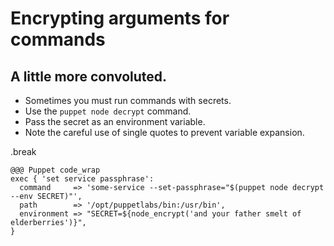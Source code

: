 <!SLIDE>
# Encrypting arguments for commands
## A little more convoluted.

* Sometimes you must run commands with secrets.
* Use the `puppet node decrypt` command.
* Pass the secret as an environment variable.
* Note the careful use of single quotes to prevent variable expansion.

.break

    @@@ Puppet code_wrap
    exec { 'set service passphrase':
      command     => 'some-service --set-passphrase="$(puppet node decrypt --env SECRET)"',
      path        => '/opt/puppetlabs/bin:/usr/bin',
      environment => "SECRET=${node_encrypt('and your father smelt of elderberries')}",
    }
